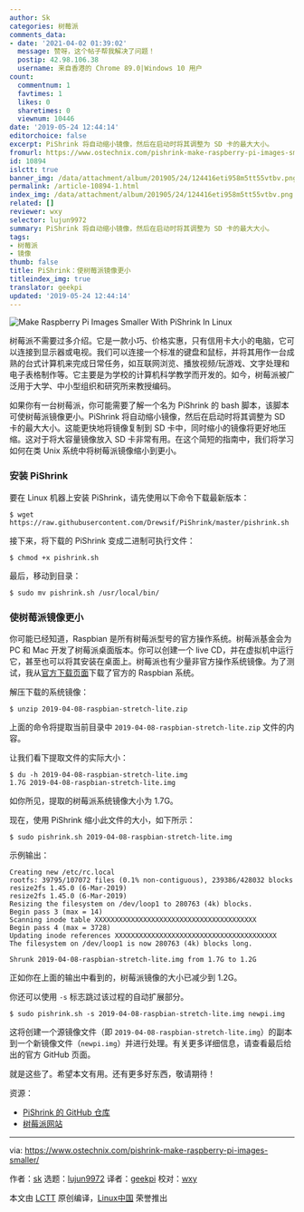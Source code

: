 ```yaml
---
author: Sk
categories: 树莓派
comments_data:
- date: '2021-04-02 01:39:02'
  message: 赞呀，这个帖子帮我解决了问题！
  postip: 42.98.106.38
  username: 来自香港的 Chrome 89.0|Windows 10 用户
count:
  commentnum: 1
  favtimes: 1
  likes: 0
  sharetimes: 0
  viewnum: 10446
date: '2019-05-24 12:44:14'
editorchoice: false
excerpt: PiShrink 将自动缩小镜像，然后在启动时将其调整为 SD 卡的最大大小。
fromurl: https://www.ostechnix.com/pishrink-make-raspberry-pi-images-smaller/
id: 10894
islctt: true
banner_img: /data/attachment/album/201905/24/124416eti958m5tt55vtbv.png
permalink: /article-10894-1.html
index_img: /data/attachment/album/201905/24/124416eti958m5tt55vtbv.png.thumb.jpg
related: []
reviewer: wxy
selector: lujun9972
summary: PiShrink 将自动缩小镜像，然后在启动时将其调整为 SD 卡的最大大小。
tags:
- 树莓派
- 镜像
thumb: false
title: PiShrink：使树莓派镜像更小
titleindex_img: true
translator: geekpi
updated: '2019-05-24 12:44:14'
---
```


![Make Raspberry Pi Images Smaller With PiShrink In Linux](/data/attachment/album/201905/24/124416eti958m5tt55vtbv.png)


树莓派不需要过多介绍。它是一款小巧、价格实惠，只有信用卡大小的电脑，它可以连接到显示器或电视。我们可以连接一个标准的键盘和鼠标，并将其用作一台成熟的台式计算机来完成日常任务，如互联网浏览、播放视频/玩游戏、文字处理和电子表格制作等。它主要是为学校的计算机科学教学而开发的。如今，树莓派被广泛用于大学、中小型组织和研究所来教授编码。


如果你有一台树莓派，你可能需要了解一个名为 PiShrink 的 bash 脚本，该脚本可使树莓派镜像更小。PiShrink 将自动缩小镜像，然后在启动时将其调整为 SD 卡的最大大小。这能更快地将镜像复制到 SD 卡中，同时缩小的镜像将更好地压缩。这对于将大容量镜像放入 SD 卡非常有用。在这个简短的指南中，我们将学习如何在类 Unix 系统中将树莓派镜像缩小到更小。


### 安装 PiShrink


要在 Linux 机器上安装 PiShrink，请先使用以下命令下载最新版本：



```
$ wget https://raw.githubusercontent.com/Drewsif/PiShrink/master/pishrink.sh
```

接下来，将下载的 PiShrink 变成二进制可执行文件：



```
$ chmod +x pishrink.sh
```

最后，移动到目录：



```
$ sudo mv pishrink.sh /usr/local/bin/
```

### 使树莓派镜像更小


你可能已经知道，Raspbian 是所有树莓派型号的官方操作系统。树莓派基金会为 PC 和 Mac 开发了树莓派桌面版本。你可以创建一个 live CD，并在虚拟机中运行它，甚至也可以将其安装在桌面上。树莓派也有少量非官方​​操作系统镜像。为了测试，我从[官方下载页面](https://www.raspberrypi.org/downloads/)下载了官方的 Raspbian 系统。


解压下载的系统镜像：



```
$ unzip 2019-04-08-raspbian-stretch-lite.zip
```

上面的命令将提取当前目录中 `2019-04-08-raspbian-stretch-lite.zip` 文件的内容。


让我们看下提取文件的实际大小：



```
$ du -h 2019-04-08-raspbian-stretch-lite.img
1.7G 2019-04-08-raspbian-stretch-lite.img
```

如你所见，提取的树莓派系统镜像大小为 1.7G。


现在，使用 PiShrink 缩小此文件的大小，如下所示：



```
$ sudo pishrink.sh 2019-04-08-raspbian-stretch-lite.img
```

示例输出：



```
Creating new /etc/rc.local
rootfs: 39795/107072 files (0.1% non-contiguous), 239386/428032 blocks
resize2fs 1.45.0 (6-Mar-2019)
resize2fs 1.45.0 (6-Mar-2019)
Resizing the filesystem on /dev/loop1 to 280763 (4k) blocks.
Begin pass 3 (max = 14)
Scanning inode table XXXXXXXXXXXXXXXXXXXXXXXXXXXXXXXXXXXXXXXX
Begin pass 4 (max = 3728)
Updating inode references XXXXXXXXXXXXXXXXXXXXXXXXXXXXXXXXXXXXXXXX
The filesystem on /dev/loop1 is now 280763 (4k) blocks long.

Shrunk 2019-04-08-raspbian-stretch-lite.img from 1.7G to 1.2G
```

正如你在上面的输出中看到的，树莓派镜像的大小已减少到 1.2G。


你还可以使用 `-s` 标志跳过该过程的自动扩展部分。



```
$ sudo pishrink.sh -s 2019-04-08-raspbian-stretch-lite.img newpi.img
```

这将创建一个源镜像文件（即 `2019-04-08-raspbian-stretch-lite.img`）的副本到一个新镜像文件（`newpi.img`）并进行处理。有关更多详细信息，请查看最后给出的官方 GitHub 页面。


就是这些了。希望本文有用。还有更多好东西，敬请期待！


资源：


* [PiShrink 的 GitHub 仓库](https://github.com/Drewsif/PiShrink)
* [树莓派网站](https://www.raspberrypi.org/)




---


via: <https://www.ostechnix.com/pishrink-make-raspberry-pi-images-smaller/>


作者：[sk](https://www.ostechnix.com/author/sk/) 选题：[lujun9972](https://github.com/lujun9972) 译者：[geekpi](https://github.com/geekpi) 校对：[wxy](https://github.com/wxy)


本文由 [LCTT](https://github.com/LCTT/TranslateProject) 原创编译，[Linux中国](https://linux.cn/) 荣誉推出